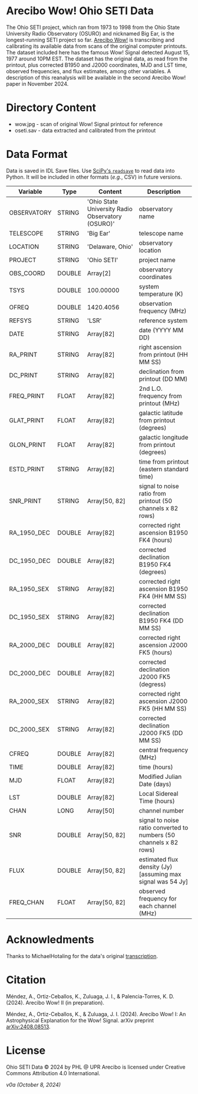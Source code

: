 # Arecibo Wow! Ohio SETI Data

The Ohio SETI project, which ran from 1973 to 1998 from the Ohio State University Radio Observatory (OSURO) and nicknamed Big Ear, is the longest-running SETI project so far. [Arecibo Wow!](HTTP:phl.upr.edu/wow) is transcribing and calibrating its available data from scans of the original computer printouts. The dataset included here has the famous Wow! Signal detected August 15, 1977 around 10PM EST. The dataset has the original data, as read from the printout, plus corrected B1950 and J2000 coordinates, MJD and LST time, observed frequencies, and flux estimates, among other variables. A description of this reanalysis will be available in the second Arecibo Wow! paper in November 2024.

# Directory Content

- wow.jpg - scan of original Wow! Signal printout for reference
- oseti.sav - data extracted and calibrated from the printout

# Data Format

Data is saved in IDL Save files. Use [SciPy's `readsave`](https://docs.scipy.org/doc/scipy/reference/generated/scipy.io.readsav.html) to read data into Python. It will be included in other formats (_e.g._, CSV) in future versions.

| Variable | Type | Content | Description |
| -------- | ---- | ------- | ----------- |
| OBSERVATORY | STRING | 'Ohio State University Radio Observatory (OSURO)' | observatory name |
| TELESCOPE   | STRING | 'Big Ear' | telescope name |
| LOCATION    | STRING | 'Delaware, Ohio' | observatory location |
| PROJECT     | STRING | 'Ohio SETI'   | project name |
| OBS_COORD   | DOUBLE | Array[2]      | observatory coordinates |
| TSYS        | DOUBLE | 100.00000     | system temperature (K) |
| OFREQ       | DOUBLE | 1420.4056     | observation frequency (MHz) |
| REFSYS      | STRING | 'LSR'         | reference system |
| DATE        | STRING | Array[82]     | date (YYYY MM DD) |
| RA_PRINT    | STRING | Array[82]     | right ascension from printout (HH MM SS) |
| DC_PRINT    | STRING | Array[82]     | declination from printout (DD MM) |
| FREQ_PRINT  | FLOAT  | Array[82]     | 2nd L.O. frequency from printout (MHz) |
| GLAT_PRINT  | FLOAT  | Array[82]     | galactic latitude from printout (degrees) |
| GLON_PRINT  | FLOAT  | Array[82]     | galactic longitude from printout (degrees) |
| ESTD_PRINT  | STRING | Array[82]     | time from printout (eastern standard time) |
| SNR_PRINT   | STRING | Array[50, 82] | signal to noise ratio from printout (50 channels x 82 rows) |
| RA_1950_DEC | DOUBLE | Array[82]     | corrected right ascension B1950 FK4 (hours) |
| DC_1950_DEC | DOUBLE | Array[82]     | corrected declination B1950 FK4 (degrees) |
| RA_1950_SEX | STRING | Array[82]     | corrected right ascension B1950 FK4 (HH MM SS) |
| DC_1950_SEX | STRING | Array[82]     | corrected declination B1950 FK4 (DD MM SS) |
| RA_2000_DEC | DOUBLE | Array[82]     | corrected right ascension J2000 FK5 (hours) |
| DC_2000_DEC | DOUBLE | Array[82]     | corrected declination J2000 FK5 (degress) |
| RA_2000_SEX | STRING | Array[82]     | corrected right ascension J2000 FK5 (HH MM SS) |
| DC_2000_SEX | STRING | Array[82]     | corrected declination J2000 FK5 (DD MM SS) |
| CFREQ       | DOUBLE | Array[82]     | central frequency (MHz) |         
| TIME        | DOUBLE | Array[82]     | time (hours) |
| MJD         | FLOAT  | Array[82]     | Modified Julian Date (days) |
| LST         | DOUBLE | Array[82]     | Local Sidereal Time (hours) |
| CHAN        | LONG   | Array[50]     | channel number |
| SNR         | DOUBLE | Array[50, 82] | signal to noise ratio converted to numbers (50 channels x 82 rows) |
| FLUX        | DOUBLE | Array[50, 82] | estimated flux density (Jy) [assuming max signal was 54 Jy] |
| FREQ_CHAN   | FLOAT  | Array[50, 82] | observed frequency for each channel (MHz) |

# Acknowledments

Thanks to MichaelHotaling for the data's original [transcription](https://github.com/MichaelHotaling/The-Wow-Signal).

# Citation

Méndez, A., Ortiz-Ceballos, K., Zuluaga, J. I., & Palencia-Torres, K. D. (2024). Arecibo Wow! II (in preparation).

Méndez, A., Ortiz-Ceballos, K., & Zuluaga, J. I. (2024). Arecibo Wow! I: An Astrophysical Explanation for the Wow! Signal. arXiv preprint [arXiv:2408.08513](https://arxiv.org/abs/2408.08513).

# License

Ohio SETI Data © 2024 by PHL @ UPR Arecibo is licensed under Creative Commons Attribution 4.0 International.

_v0a (October 8, 2024)_
